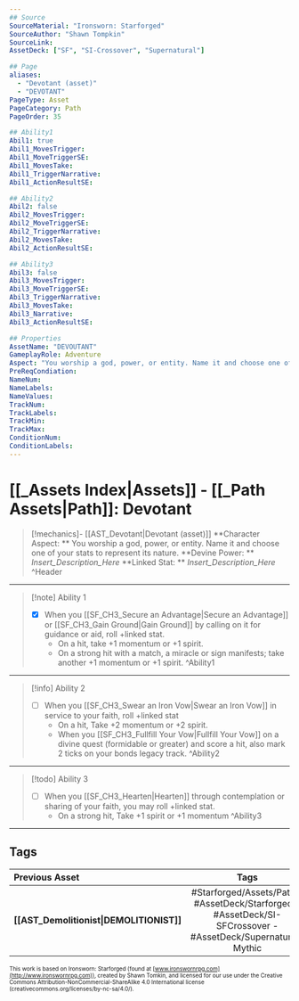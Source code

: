 ```yaml
---
## Source
SourceMaterial: "Ironsworn: Starforged"
SourceAuthor: "Shawn Tompkin"
SourceLink: 
AssetDeck: ["SF", "SI-Crossover", "Supernatural"]

## Page
aliases:
  - "Devotant (asset)"
  - "DEVOTANT"
PageType: Asset
PageCategory: Path
PageOrder: 35

## Ability1
Abil1: true
Abil1_MovesTrigger:
Abil1_MoveTriggerSE:
Abil1_MovesTake:
Abil1_TriggerNarrative:
Abil1_ActionResultSE:

## Ability2
Abil2: false
Abil2_MovesTrigger:
Abil2_MoveTriggerSE:
Abil2_TriggerNarrative:
Abil2_MovesTake:
Abil2_ActionResultSE:

## Ability3
Abil3: false
Abil3_MovesTrigger:
Abil3_MoveTriggerSE:
Abil3_TriggerNarrative:
Abil3_MovesTake:
Abil3_Narrative:
Abil3_ActionResultSE:

## Properties
AssetName: "DEVOUTANT"
GameplayRole: Adventure
Aspect: "You worship a god, power, or entity. Name it and choose one of your stats to represent its nature."
PreReqCondiation: 
NameNum:
NameLabels:
NameValues:
TrackNum:
TrackLabels:
TrackMin:
TrackMax:
ConditionNum:
ConditionLabels:
---
```

# [[_Assets Index|Assets]] - [[_Path Assets|Path]]: Devotant
> [!mechanics]- [[AST_Devotant|Devotant (asset)]]
> **Character Aspect: ** You worship a god, power, or entity. Name it and choose one of your stats to represent its nature.
> **Devine Power: ** _Insert_Description_Here_
> **Linked Stat: ** _Insert_Description_Here_ ^Header
___
> [!note] Ability 1
> - [x] When you [[SF_CH3_Secure an Advantage|Secure an Advantage]] or [[SF_CH3_Gain Ground|Gain Ground]] by calling on it for guidance or aid, roll +linked stat.
> 	- On a hit, take +1 momentum or +1 spirit. 
> 	- On a strong hit with a match, a miracle or sign manifests; take another +1 momentum or +1 spirit. ^Ability1
___
> [!info] Ability 2
> - [ ] When you [[SF_CH3_Swear an Iron Vow|Swear an Iron Vow]] in service to your faith, roll +linked stat
> 	- On a hit, Take +2 momentum or +2 spirit. 
> 	- When you [[SF_CH3_Fullfill Your Vow|Fullfill Your Vow]] on a divine quest (formidable or greater) and score a hit, also mark 2 ticks on your bonds legacy track. ^Ability2
___
> [!todo] Ability 3
> - [ ] When you [[SF_CH3_Hearten|Hearten]] through contemplation or sharing of your faith, you may roll +linked stat. 
> 	- On a strong hit, Take +1 spirit or +1 momentum ^Ability3
___

## Tags
| Previous Asset | Tags | Next Asset |
| :--- | :---: | ---: |
| **[[AST_Demolitionist\|DEMOLITIONIST]]** | #Starforged/Assets/Path - #AssetDeck/Starforged - #AssetDeck/SI-SFCrossover - #AssetDeck/Supernatural-Mythic | **[[AST_Diplomat\|DIPLOMAT]]** |

<font size=-2>This work is based on Ironsworn: Starforged (found at [www.ironswornrpg.com](http://www.ironswornrpg.com)), created by Shawn Tomkin, and licensed for our use under the Creative Commons Attribution-NonCommercial-ShareAlike 4.0 International license  (creativecommons.org/licenses/by-nc-sa/4.0/).</font>